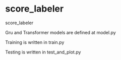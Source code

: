 # score_labeler
score_labeler

Gru and Transformer models are defined at model.py

Training is written in train.py

Testing is written in test_and_plot.py
